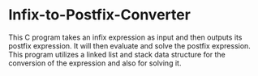 # Infix-to-Postfix-Converter
This C program takes an infix expression as input and then outputs its postfix expression.
It will then evaluate and solve the postfix expression. This program utilizes a linked
list and stack data structure for the conversion of the expression and also for solving it.